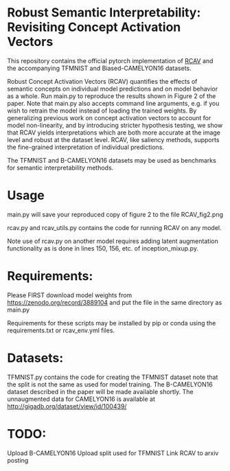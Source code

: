 # Robust Semantic Interpretability: Revisiting Concept Activation Vectors

This repository contains the official pytorch implementation of [RCAV](https://linkhere.com) and the accompanying TFMNIST and Biased-CAMELYON16 datasets.

Robust Concept Activation Vectors (RCAV) quantifies the effects of semantic concepts on individual model predictions and on model behavior as a whole.
Run main.py to reproduce the results shown in Figure 2 of the paper. Note that main.py also accepts command line arguments, e.g. if you wish to retrain the model instead of loading the trained weights. By generalizing previous work on concept activation vectors to account for model non-linearity, and by introducing stricter hypothesis testing, we show that RCAV yields interpretations which are both more accurate at the image level and robust at the dataset level. RCAV, like saliency methods, supports the fine-grained interpretation of individual predictions.

The TFMNIST and B-CAMELYON16 datasets may be used as benchmarks for semantic interpretability methods.

# Usage

main.py will save your reproduced copy of figure 2 to the file RCAV_fig2.png

rcav.py and rcav_utils.py contains the code for running RCAV on any model. 

Note use of rcav.py on another model requires adding latent augmentation functionality as is done in lines 150, 156, etc. of inception_mixup.py.

# Requirements: 
Please FIRST download model weights from https://zenodo.org/record/3889104 and put the file in the same directory as main.py

Requirements for these scripts may be installed by pip or conda using the requirements.txt or rcav_env.yml files.

# Datasets:
TFMNIST.py contains the code for creating the TFMNIST dataset note that the split is not the same as used for model training.
The B-CAMELYON16 dataset described in the paper will be made available shortly.
The unnaugmented data for CAMELYON16 is available at http://gigadb.org/dataset/view/id/100439/

# TODO:
Upload B-CAMELYON16
Upload split used for TFMNIST
Link RCAV to arxiv posting
